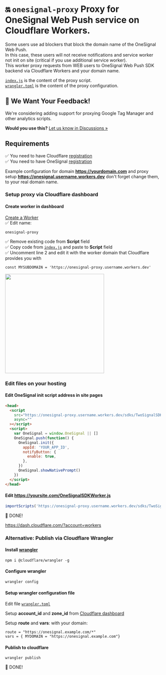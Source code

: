 # 🔛 `onesignal-proxy` Proxy for OneSignal Web Push service on Cloudflare Workers.

Some users use ad blockers that block the domain name of the OneSignal Web Push.  
In this case, these users will not receive notifications and service worker not init on site (critical if you use additional service worker).  
This worker proxy requests from WEB users to OneSignal Web Push SDK backend via Cloudflare Workers and your domain name.

[`index.js`](https://github.com/verificatorrus/onesignal-proxy/blob/master/index.js) is the content of the proxy script.  
[`wrangler.toml`](https://github.com/verificatorrus/onesignal-proxy/blob/master/wrangler.toml) is the content of the proxy configuration.

## 💬 We Want Your Feedback!

We're considering adding support for proxying Google Tag Manager and other analytics scripts.

**Would you use this?** [Let us know in Discussions »](https://github.com/verificatorrus/onesignal-proxy/discussions)

## Requirements

✅ You need to have Cloudflare [registration](https://dash.cloudflare.com/login)  
✅ You need to have OneSignal [registration](https://dash.cloudflare.com/login)

Example configuration for domain **https://yourdomain.com** and proxy setup **https://onesignal.username.workers.dev** don't forget change them, to your real domain name.


### Setup proxy via Cloudflare dashboard

#### Create worker in dashboard

[Create a Worker](https://dash.cloudflare.com/?account=workers)  
✅ Edit name:

```
onesignal-proxy
```

✅ Remove existing code from **Script** field  
✅ Copy code from [`index.js`](https://github.com/verificatorrus/onesignal-proxy/blob/master/index.js) and paste to **Script** field  
✅ Uncomment line 2 and edit it with the worker domain that Cloudflare provides you with

```
const MYSUBDOMAIN = 'https://onesignal-proxy.username.workers.dev'
```
<img src="https://raw.githubusercontent.com/verificatorrus/onesignal-proxy/master/create-worker-dashboard.png"  width="320">


### Edit files on your hosting

#### Edit OneSignal init script address in site pages

```html
<head>
  <script
    src="https://onesignal-proxy.username.workers.dev/sdks/TwoSignalSDK.js"
    async=""
  ></script>
  <script>
    var OneSignal = window.OneSignal || []
    OneSignal.push(function() {
      OneSignal.init({
        appId: 'YOUR_APP_ID',
        notifyButton: {
          enable: true,
        },
      })
      OneSignal.showNativePrompt()
    })
  </script>
</head>
```

#### Edit https://yoursite.com/OneSignalSDKWorker.js

```javascript
importScripts('https://onesignal-proxy.username.workers.dev/sdks/TwoSignalSDK.js')
```

🎉 DONE!

https://dash.cloudflare.com/?account=workers

### Alternative: Publish via Cloudflare Wrangler

#### Install [wrangler](https://github.com/cloudflare/wrangler)

```
npm i @cloudflare/wrangler -g
```

#### Configure wrangler

```
wrangler config
```

#### Setup wrangler configuration file

Edit file [`wrangler.toml`](https://github.com/verificatorrus/onesignal-proxy/blob/master/wrangler.toml)

Setup **account_id** and **zone_id** from [Cloudflare dashboard](https://dash.cloudflare.com/?zone=)

Setup **route** and **vars**: with your domain:

```
route = "https://onesignal.example.com/*"
vars = { MYDOMAIN = "https://onesignal.example.com"}
```

#### Publish to cloudflare

```
wrangler publish
```

🎉 DONE!
